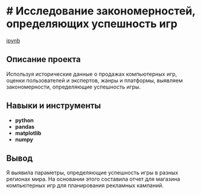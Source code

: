 # # Исследование закономерностей, определяющих успешность игр 

[ipynb](https://github.com/lenaatsvetkova/tsvekovalena/blob/main/Successful%20games/Исследование%20закономерностей%2C%20определяющих%20успешность%20игр.ipynb)

## Описание проекта

Используя исторические данные о продажах компьютерных игр, оценки пользователей и экспертов, жанры и платформы, выявляем закономерности, определяющие успешность игры. 



## Навыки и инструменты

- **python**
- **pandas**
- **matplotlib**
- **numpy**



## Вывод

Я выявила параметры, определяющие успешность игры в разных регионах мира. На основании этого составила отчет для магазина компьютерных игр для планирования рекламных кампаний.
